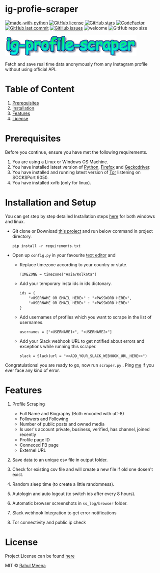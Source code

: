 # ig-profie-scraper
[![made-with-python](https://img.shields.io/badge/Made%20With-Python-blue)](https://www.python.org/)
[![GitHub license](https://img.shields.io/github/license/404notfound-3/ig-profile-scraper)](#License)
[![GitHub stars](https://img.shields.io/github/stars/404notfound-3/ig-profile-scraper)](https://github.com/404notfound-3/ig-profile-scraper/stargazers)
[![CodeFactor](https://www.codefactor.io/repository/github/404notfound-3/ig-profile-scraper/badge/master)](https://www.codefactor.io/repository/github/404notfound-3/ig-profile-scraper/overview/master)
[![GitHub last commit](https://img.shields.io/github/last-commit/404notfound-3/ig-profile-scraper)](https://github.com/404notfound-3/ig-profile-scraper/commits/master)
[![GitHub issues](https://img.shields.io/github/issues/404notfound-3/ig-profile-scraper)](https://github.com/404notfound-3/ig-profile-scraper/issues)
![welcome](https://img.shields.io/badge/PRs-welcome-brightgreen.svg?style=flat)
![GitHub repo size](https://img.shields.io/github/repo-size/404notfound-3/ig-profile-scraper)

![ig-profile-scraper](readme_media/logo.png)

Fetch and save real time data anonymously from any Instagram profile without using official API.

# Table of Content

1. [Prerequisites](#Prerequisites)
2. [Installation](#Installation-and-Setup)
3. [Features](#Features)
4. [License](#License)

# Prerequisites

Before you continue, ensure you have met the following requirements.

1. You are using a Linux or Windows OS Machine.
2. You have installed latest version of [Python](https://www.python.org/), [Firefox](https://www.mozilla.org/en-US/firefox/) and [Geckodriver](https://github.com/mozilla/geckodriver/releases).
3. You have installed and running latest version of [Tor](https://torprojest.org) listening on SOCKSPort 9050.
4. You have installed xvfb (only for linux).

# Installation and Setup
You can get step by step detailed Installation steps [here](readme_media/INSTALLATION.md) for both windows and linux.

* Git clone or Download [this project](https://github.com/404notfound-3/ig-profile-scraper) and run below command in project directory.
    ```
    pip install -r requirements.txt
    ```

* Open up `config.py` in your favourite [text editor](https://github.com/404notfound-3/rpad) and
    * Replace timezone according to your country or state.
        ```
        TIMEZONE = timezone("Asia/Kolkata")
        ```
    * Add your temporary insta ids in ids dictonary.
        ```
        ids = {
            "<USERNAME_OR_EMAIL_HERE>" : "<PASSWORD_HERE>",
            "<USERNAME_OR_EMAIL_HERE>" : "<PASSWORD_HERE>"
        }
        ```
    * Add usernames of profiles which you want to scrape in the list of usernames.
        ```
        usernames = ["<USERNAME1>", "<USERNAME2>"]
        ```

    * Add your Slack webhook URL to get notified about errors and exceptions while running this scraper.
        ```
        slack = Slack(url = "<<ADD_YOUR_SLACK_WEBHOOK_URL_HERE>>")
        ```

Congratulations! you are ready to go, now run `scraper.py` .  Ping [me](https://facebook.com/404notfound.3) if you ever face any kind of error.


# Features
1. Profile Scraping
    * Full Name and Biography (Both encoded with utf-8)
    * Followers and Following
    * Number of public posts and owned media
    * Is user's account private, business, verified, has channel, joined recently
    * Profile page ID
    * Conneced FB page
    * Externel URL

2. Save data to an unique csv file in output folder.
3. Check for existing csv file and will create a new file if old one dosen't exist.
4. Random sleep time (to create a little randomness).
5. Autologin and auto logout (to switch ids after every 8 hours).
6. Automatic browser screenshots in `ss_log/browser` folder.
7. Slack webhook Integration to get error notifications
8. Tor connectivity and public ip check

# License
Project License can be found [here](https://github.com/404notfound-3/ig-profile-scraper/blob/master/LICENSE)

MIT © [Rahul Meena](https://facebook.com/404notfound.3)